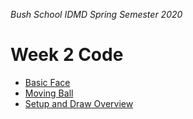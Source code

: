 _Bush School IDMD Spring Semester 2020_

# Week 2 Code

* [Basic Face](basic_face_plus)
* [Moving Ball](moving_ball)
* [Setup and Draw Overview](setup_draw_overview)